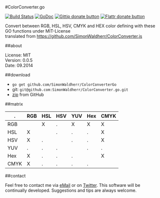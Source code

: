 #ColorConverter.go

[![Build Status](https://travis-ci.org/SimonWaldherr/ColorConverterGo.svg?branch=master)](https://travis-ci.org/SimonWaldherr/ColorConverterGo)
[![GoDoc](https://godoc.org/github.com/SimonWaldherr/ColorConverterGo?status.svg)](https://godoc.org/github.com/SimonWaldherr/ColorConverterGo)
[![Gittip donate button](http://img.shields.io/gittip/bevry.png)](https://www.gittip.com/SimonWaldherr/ "Donate weekly to this project using Gittip")
[![Flattr donate button](https://raw.github.com/balupton/flattr-buttons/master/badge-89x18.gif)](https://flattr.com/submit/auto?user_id=SimonWaldherr&url=http%3A%2F%2Fgithub.com%2FSimonWaldherr%2FColorConverterGo "Donate monthly to this project using Flattr")

Convert between RGB, HSL, HSV, CMYK and HEX color defining with these GO functions under MIT-License  
translated from https://github.com/SimonWaldherr/ColorConverter.js

##about

License:   MIT  
Version: 0.0.5  
Date:  09.2014  

##download

* ```go get github.com/SimonWaldherr/ColorConverterGo```
* git: ```git@github.com:SimonWaldherr/ColorConverter.go.git```
* [zip](https://github.com/SimonWaldherr/ColorConverter.go/archive/master.zip) from GitHub

##matrix

  . | RGB | HSL | HSV | YUV | Hex | CMYK
----|-----|-----|-----|-----|-----|-----
RGB |     |  X  |  .  |  X  |  X  |  X
HSL |  X  |     |  .  |  .  |  .  |  X
HSV |  X  |  .  |     |  .  |  .  |  X
YUV |  .  |  .  |  .  |     |  .  |  .
Hex |  X  |  .  |  .  |  .  |     |  X
CMYK|  X  |  .  |  .  |  .  |  .  |   

##contact

Feel free to contact me via [eMail](mailto:contact@simonwaldherr.de) or on [Twitter](http://twitter.com/simonwaldherr). This software will be continually developed. Suggestions and tips are always welcome.
